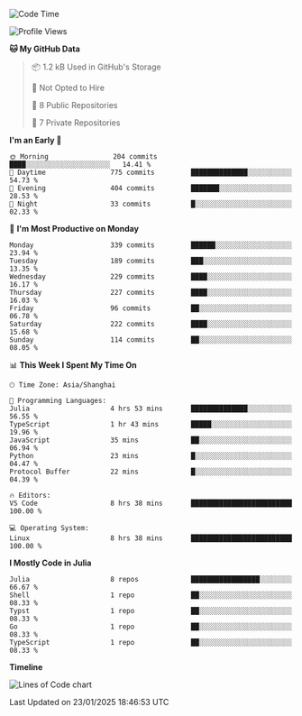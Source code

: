 <!--START_SECTION:waka-->
![Code Time](http://img.shields.io/badge/Code%20Time-165%20hrs%208%20mins-blue)

![Profile Views](http://img.shields.io/badge/Profile%20Views-8-blue)

**🐱 My GitHub Data** 

> 📦 1.2 kB Used in GitHub's Storage 
 > 
> 🚫 Not Opted to Hire
 > 
> 📜 8 Public Repositories 
 > 
> 🔑 7 Private Repositories 
 > 
**I'm an Early 🐤** 

```text
🌞 Morning                204 commits         ████░░░░░░░░░░░░░░░░░░░░░   14.41 % 
🌆 Daytime                775 commits         ██████████████░░░░░░░░░░░   54.73 % 
🌃 Evening                404 commits         ███████░░░░░░░░░░░░░░░░░░   28.53 % 
🌙 Night                  33 commits          █░░░░░░░░░░░░░░░░░░░░░░░░   02.33 % 
```
📅 **I'm Most Productive on Monday** 

```text
Monday                   339 commits         ██████░░░░░░░░░░░░░░░░░░░   23.94 % 
Tuesday                  189 commits         ███░░░░░░░░░░░░░░░░░░░░░░   13.35 % 
Wednesday                229 commits         ████░░░░░░░░░░░░░░░░░░░░░   16.17 % 
Thursday                 227 commits         ████░░░░░░░░░░░░░░░░░░░░░   16.03 % 
Friday                   96 commits          ██░░░░░░░░░░░░░░░░░░░░░░░   06.78 % 
Saturday                 222 commits         ████░░░░░░░░░░░░░░░░░░░░░   15.68 % 
Sunday                   114 commits         ██░░░░░░░░░░░░░░░░░░░░░░░   08.05 % 
```


📊 **This Week I Spent My Time On** 

```text
🕑︎ Time Zone: Asia/Shanghai

💬 Programming Languages: 
Julia                    4 hrs 53 mins       ██████████████░░░░░░░░░░░   56.55 % 
TypeScript               1 hr 43 mins        █████░░░░░░░░░░░░░░░░░░░░   19.96 % 
JavaScript               35 mins             ██░░░░░░░░░░░░░░░░░░░░░░░   06.94 % 
Python                   23 mins             █░░░░░░░░░░░░░░░░░░░░░░░░   04.47 % 
Protocol Buffer          22 mins             █░░░░░░░░░░░░░░░░░░░░░░░░   04.39 % 

🔥 Editors: 
VS Code                  8 hrs 38 mins       █████████████████████████   100.00 % 

💻 Operating System: 
Linux                    8 hrs 38 mins       █████████████████████████   100.00 % 
```

**I Mostly Code in Julia** 

```text
Julia                    8 repos             █████████████████░░░░░░░░   66.67 % 
Shell                    1 repo              ██░░░░░░░░░░░░░░░░░░░░░░░   08.33 % 
Typst                    1 repo              ██░░░░░░░░░░░░░░░░░░░░░░░   08.33 % 
Go                       1 repo              ██░░░░░░░░░░░░░░░░░░░░░░░   08.33 % 
TypeScript               1 repo              ██░░░░░░░░░░░░░░░░░░░░░░░   08.33 % 
```



**Timeline**

![Lines of Code chart](https://raw.githubusercontent.com/dhtantoy/dhtantoy/main/assets/bar_graph.png)


 Last Updated on 23/01/2025 18:46:53 UTC
<!--END_SECTION:waka-->



<!--
**dhtantoy/dhtantoy** is a ✨ _special_ ✨ repository because its `README.md` (this file) appears on your GitHub profile.

Here are some ideas to get you started:

- 🔭 I’m currently working on ...
- 🌱 I’m currently learning ...
- 👯 I’m looking to collaborate on ...
- 🤔 I’m looking for help with ...
- 💬 Ask me about ...
- 📫 How to reach me: ...
- 😄 Pronouns: ...
- ⚡ Fun fact: ...
-->
